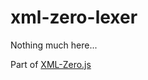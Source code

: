 # xml-zero-lexer

Nothing much here...

Part of [XML-Zero.js](https://github.com/holloway/xml-zero.js)
